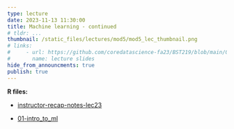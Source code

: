 ```yaml
---
type: lecture
date: 2023-11-13 11:30:00
title: Machine learning - continued
# tldr: ...
thumbnail: /static_files/lectures/mod5/mod5_lec_thumbnail.png
# links:
#     - url: https://github.com/coredatascience-fa23/BST219/blob/main/00_course_introduction/Lecture_01.pdf
#       name: lecture slides
hide_from_announcments: true
publish: true
---
```

**R files:**
- [instructor-recap-notes-lec23](https://github.com/coredatascience-fa23/BST219/blob/main/instructor_lecture-recap-notes/instructor_notes_lec23.Rmd)

- [01-intro_to_ml](https://github.com/coredatascience-fa23/BST219/blob/main/06_machine-learning/01_intro-ml.Rmd)



